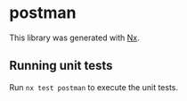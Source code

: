# postman

This library was generated with [Nx](https://nx.dev).

## Running unit tests

Run `nx test postman` to execute the unit tests.
